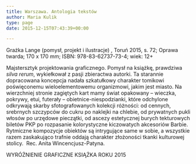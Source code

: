 ```yaml
---
title: Warszawa. Antologia tekstów
author: Maria Kulik
type: page
date: 2015-12-15T07:43:39+00:00

---
```

Grażka Lange (pomysł, projekt i ilustracje) , Toruń 2015, s. 72; Oprawa twarda; 170 x 170 mm; ISBN: 978-83-62737-73-4; wiek: 12+

Majstersztyk projektowania graficznego. Pomysł na książkę, prawdziwa _silva rerum_, wykiełkował z pasji zbieractwa autorki. Ta starannie dopracowana koncepcja nadała szkatułkowy charakter tomikowi poświęconemu wieloelementowemu organizmowi, jakim jest miasto. Na wierzchniej stronie zagiętych kart mamy świat opakowany – wieczka, pokrywy, etui, futerały – obietnice-niespodzianki, które odchylone odkrywają skarby sfotografowanych kolekcji różności: od cennych, srebrnych szczypców do cukru po naklejki na chlebie, od prywatnych pukli włosów po urzędowe pieczątki, od ascezy estetycznej burych tekturowych biletów PKP po rozpasanie kolorystyczne kiczowatych akcesoriów Barbie. Rytmiczne kompozycje obiektów są intrygujące same w sobie, a wszystkie razem zaskakująco trafnie oddają charakter złożoności tkanki kulturowej stolicy.  Rec. Anita Wincencjusz-Patyna.

WYRÓŻNIENIE GRAFICZNE KSIĄŻKA ROKU 2015